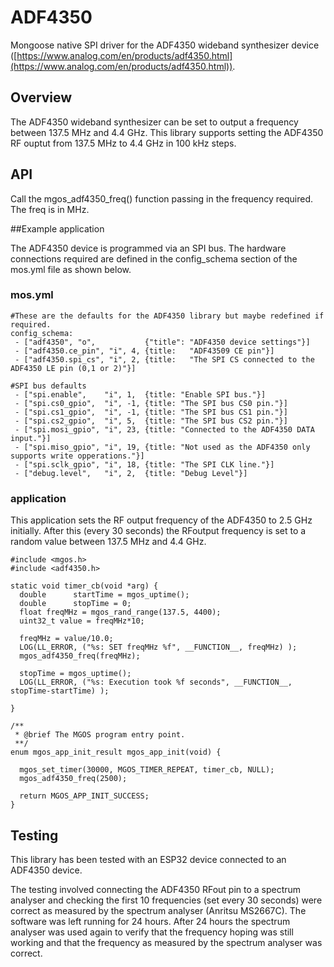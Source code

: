 # ADF4350
Mongoose native SPI driver for the ADF4350 wideband synthesizer device ([https://www.analog.com/en/products/adf4350.html](https://www.analog.com/en/products/adf4350.html)).

## Overview

The ADF4350 wideband synthesizer can be set to output a frequency between 137.5 MHz 
and 4.4 GHz. This library supports setting the ADF4350 RF ouptut from 137.5 MHz to 
4.4 GHz in 100 kHz steps.

## API

Call the mgos_adf4350_freq() function passing in the frequency required. 
The freq is in MHz.

##Example application

The ADF4350 device is programmed via an SPI bus. The hardware connections 
required are defined in the config_schema section of the mos.yml file as
shown below.

### mos.yml

```
#These are the defaults for the ADF4350 library but maybe redefined if required.
config_schema:
 - ["adf4350", "o",           {"title": "ADF4350 device settings"}]
 - ["adf4350.ce_pin", "i", 4, {title:   "ADF43509 CE pin"}]
 - ["adf4350.spi_cs", "i", 2, {title:   "The SPI CS connected to the ADF4350 LE pin (0,1 or 2)"}]

#SPI bus defaults
 - ["spi.enable",    "i", 1,  {title: "Enable SPI bus."}]
 - ["spi.cs0_gpio",  "i", -1, {title: "The SPI bus CS0 pin."}]
 - ["spi.cs1_gpio",  "i", -1, {title: "The SPI bus CS1 pin."}]
 - ["spi.cs2_gpio",  "i", 5,  {title: "The SPI bus CS2 pin."}]
 - ["spi.mosi_gpio", "i", 23, {title: "Connected to the ADF4350 DATA input."}]
 - ["spi.miso_gpio", "i", 19, {title: "Not used as the ADF4350 only supports write opperations."}]
 - ["spi.sclk_gpio", "i", 18, {title: "The SPI CLK line."}]
 - ["debug.level",   "i", 2,  {title: "Debug Level"}]
```

### application

This application sets the RF output frequency of the ADF4350 to 2.5 GHz initially.
After this (every 30 seconds) the RFoutput frequency is set to a random value between
137.5 MHz and 4.4 GHz.

```
#include <mgos.h>
#include <adf4350.h>

static void timer_cb(void *arg) {
  double      startTime = mgos_uptime();
  double      stopTime = 0;
  float freqMHz = mgos_rand_range(137.5, 4400);
  uint32_t value = freqMHz*10;
  
  freqMHz = value/10.0;
  LOG(LL_ERROR, ("%s: SET freqMHz %f", __FUNCTION__, freqMHz) );
  mgos_adf4350_freq(freqMHz);

  stopTime = mgos_uptime();
  LOG(LL_ERROR, ("%s: Execution took %f seconds", __FUNCTION__, stopTime-startTime) );

}

/**
 * @brief The MGOS program entry point.
 **/
enum mgos_app_init_result mgos_app_init(void) {

  mgos_set_timer(30000, MGOS_TIMER_REPEAT, timer_cb, NULL);
  mgos_adf4350_freq(2500);

  return MGOS_APP_INIT_SUCCESS;
}

```

## Testing

This library has been tested with an ESP32 device connected to an ADF4350 device.

The testing involved connecting the ADF4350 RFout pin to a spectrum analyser and checking
the first 10 frequencies (set every 30 seconds) were correct as measured by the spectrum
analyser (Anritsu MS2667C).
The software was left running for 24 hours. After 24 hours the spectrum analyser was used 
again to verify that the frequency hoping was still working and that the frequency as 
measured by the spectrum analyser was correct.
